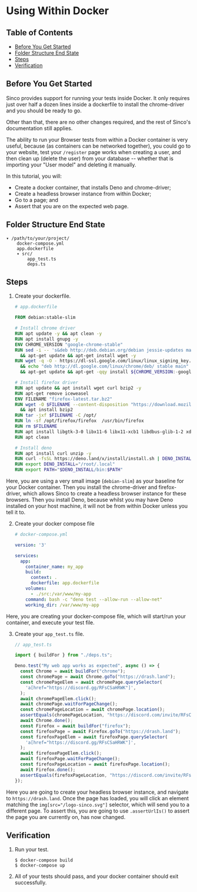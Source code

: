 # Using Within Docker

## Table of Contents

- [Before You Get Started](#before-you-get-started)
- [Folder Structure End State](#folder-structure-end-state)
- [Steps](#steps)
- [Verification](#verification)

## Before You Get Started

Sinco provides support for running your tests inside Docker. It only requires
just over half a dozen lines inside a dockerfile to install the chrome-driver
and you should be ready to go.

Other than that, there are no other changes required, and the rest of Sinco's
documentation still applies.

The ability to run your Browser tests from within a Docker container is very
useful, because (as containers can be networked together), you could go to your
website, test your `/register` page works when creating a user, and then clean up
(delete the user) from your database -- whether that is importing your "User
model" and deleting it manually.

In this tutorial, you will:

- Create a docker container, that installs Deno and chrome-driver;
- Create a headless browser instance from within Docker;
- Go to a page; and
- Assert that you are on the expected web page.

## Folder Structure End State

```text
▾ /path/to/your/project/
    docker-compose.yml
    app.dockerfile
    ▾ src/
        app_test.ts
        deps.ts
```

## Steps

1. Create your dockerfile.

   ```dockerfile
   # app.dockerfile

   FROM debian:stable-slim

   # Install chrome driver
   RUN apt update -y && apt clean -y
   RUN apt install gnupg -y
   ENV CHROME_VERSION "google-chrome-stable"
   RUN sed -i -- 's&deb http://deb.debian.org/debian jessie-updates main&#deb http://deb.debian.org/debian jessie-updates main&g' /etc/apt/sources.list \
     && apt-get update && apt-get install wget -y
   RUN wget -q -O - https://dl-ssl.google.com/linux/linux_signing_key.pub | apt-key add - \
     && echo "deb http://dl.google.com/linux/chrome/deb/ stable main" >> /etc/apt/sources.list \
     && apt-get update && apt-get -qqy install ${CHROME_VERSION:-google-chrome-stable}

   # Install firefox driver
   RUN apt update && apt install wget curl bzip2 -y
   RUN apt-get remove iceweasel
   ENV FILENAME "firefox-latest.tar.bz2"
   RUN wget -O $FILENAME --content-disposition "https://download.mozilla.org/?product=firefox-latest-ssl&os=linux64&lang=en-US" \
     && apt install bzip2
   RUN tar -jxf $FILENAME -C /opt/
   RUN ln -sf /opt/firefox/firefox  /usr/bin/firefox
   RUN rm $FILENAME
   RUN apt install libgtk-3-0 libx11-6 libx11-xcb1 libdbus-glib-1-2 xdg-utils -y
   RUN apt clean

   # Install deno
   RUN apt install curl unzip -y
   RUN curl -fsSL https://deno.land/x/install/install.sh | DENO_INSTALL=/usr/local sh
   RUN export DENO_INSTALL="/root/.local"
   RUN export PATH="$DENO_INSTALL/bin:$PATH"
   ```

Here, you are using a very small image (`debian-slim`) as your baseline for your
Docker container. Then you install the chrome-driver and firefox-driver, which
allows Sinco to create a headless browser instance for these browsers. Then you
install Deno, because whilst you may have Deno installed on your host machine,
it will not be from within Docker unless you tell it to.

2. Create your docker compose file

   ```yml
   # docker-compose.yml

   version: '3'

   services:
     app:
       container_name: my_app
       build:
         context: .
         dockerfile: app.dockerfile
       volumes:
         - ./src:/var/www/my-app
       command: bash -c "deno test --allow-run --allow-net"
       working_dir: /var/www/my-app
   ```

Here, you are creating your docker-compose file, which will start/run your
container, and execute your test file.

3. Create your `app_test.ts` file.

   ```typescript
   // app_test.ts

   import { buildFor } from "./deps.ts";

   Deno.test("My web app works as expected", async () => {
     const Chrome = await buildFor("chrome");
     const chromePage = await Chrome.goTo("https://drash.land");
     const chromePageElem = await chromePage.querySelector(
       'a[href="https://discord.gg/RFsCSaHRWK"]',
     );
     await chromePageElem.click();
     await chromePage.waitForPageChange();
     const chromePageLocation = await chromePage.location();
     assertEquals(chromePageLocation, "https://discord.com/invite/RFsCSaHRWK");
     await Chrome.done();
     const Firefox = await buildFor("firefox");
     const firefoxPage = await Firefox.goTo("https://drash.land");
     const firefoxPageElem = await firefoxPage.querySelector(
       'a[href="https://discord.gg/RFsCSaHRWK"]',
     );
     await firefoxePageElem.click();
     await firefoxPage.waitForPageChange();
     const firefoxPageLocation = await firefoxPage.location();
     await Firefox.done();
     assertEquals(firefoxPageLocation, "https://discord.com/invite/RFsCSaHRWK");
   });
   ```

Here you are going to create your headless browser instance, and navigate to
`https://drash.land`. Once the page has loaded, you will click an element matching
the `img[src="/logo-sinco.svg"]` selector, which will send you to a different
page. To assert this, you are going to use `.assertUrlIs()` to assert the page
you are currently on, has now changed.

## Verification

1. Run your test.

   ```shell
   $ docker-compose build
   $ docker-compose up
   ```

2. All of your tests should pass, and your docker container should exit
   successfully.
